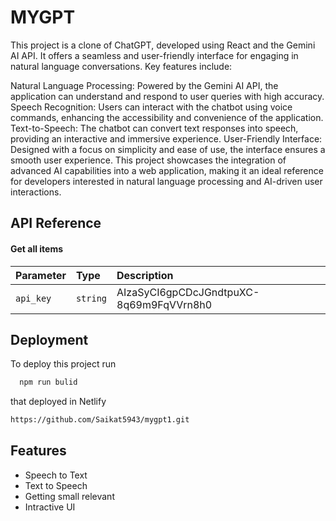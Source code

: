 
# MYGPT

This project is a clone of ChatGPT, developed using React and the Gemini AI API. It offers a seamless and user-friendly interface for engaging in natural language conversations. Key features include:

Natural Language Processing: Powered by the Gemini AI API, the application can understand and respond to user queries with high accuracy.
Speech Recognition: Users can interact with the chatbot using voice commands, enhancing the accessibility and convenience of the application.
Text-to-Speech: The chatbot can convert text responses into speech, providing an interactive and immersive experience.
User-Friendly Interface: Designed with a focus on simplicity and ease of use, the interface ensures a smooth user experience.
This project showcases the integration of advanced AI capabilities into a web application, making it an ideal reference for developers interested in natural language processing and AI-driven user interactions.


## API Reference

#### Get all items



| Parameter | Type     | Description                |
| :-------- | :------- | :------------------------- |
| `api_key` | `string` | AIzaSyCI6gpCDcJGndtpuXC-8q69m9FqVVrn8h0 |




## Deployment

To deploy this project run

```bash
  npm run bulid
```
that deployed in Netlify
```bash
https://github.com/Saikat5943/mygpt1.git
```
## Features

- Speech to Text
- Text to Speech
- Getting small relevant 
- Intractive UI
 
 
